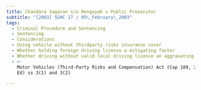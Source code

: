 ```yaml
---
title: Chandara Sagaran s/o Rengayah v Public Prosecutor
subtitle: "[2003] SGHC 17 / 05\_February\_2003"
tags:
  - Criminal Procedure and Sentencing
  - Sentencing
  - Considerations
  - Using vehicle without thirdparty risks insurance cover
  - Whether holding foreign driving licence a mitigating factor
  - Whether driving without valid local driving licence an aggravating factor
  - >-
    Motor Vehicles (Third-Party Risks and Compensation) Act (Cap 189, 2000 Rev
    Ed) ss 3(1) and 3(2)

---
```


